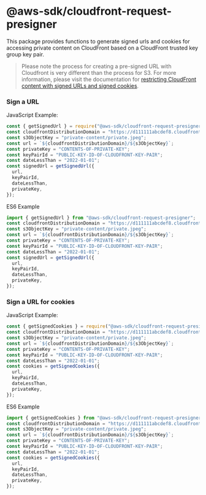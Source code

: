 # @aws-sdk/cloudfront-request-presigner

This package provides functions to generate signed urls and cookies for accessing private content on CloudFront based on a CloudFront trusted key group key pair.

> Please note the process for creating a pre-signed URL with Cloudfront is very different than the process for S3. For more information, please visit the documentation for [restricting CloudFront content with signed URLs and signed cookies](https://docs.aws.amazon.com/AmazonCloudFront/latest/DeveloperGuide/PrivateContent.html).

### Sign a URL

JavaScript Example:

```javascript
const { getSignedUrl } = require("@aws-sdk/cloudfront-request-presigner");
const cloudfrontDistributionDomain = "https://d111111abcdef8.cloudfront.net";
const s3ObjectKey = "private-content/private.jpeg";
const url = `${cloudfrontDistributionDomain}/${s3ObjectKey}`;
const privateKey = "CONTENTS-OF-PRIVATE-KEY";
const keyPairId = "PUBLIC-KEY-ID-OF-CLOUDFRONT-KEY-PAIR";
const dateLessThan = "2022-01-01";
const signedUrl = getSignedUrl({
  url,
  keyPairId,
  dateLessThan,
  privateKey,
});
```

ES6 Example

```javascript
import { getSignedUrl } from "@aws-sdk/cloudfront-request-presigner";
const cloudfrontDistributionDomain = "https://d111111abcdef8.cloudfront.net";
const s3ObjectKey = "private-content/private.jpeg";
const url = `${cloudfrontDistributionDomain}/${s3ObjectKey}`;
const privateKey = "CONTENTS-OF-PRIVATE-KEY";
const keyPairId = "PUBLIC-KEY-ID-OF-CLOUDFRONT-KEY-PAIR";
const dateLessThan = "2022-01-01";
const signedUrl = getSignedUrl({
  url,
  keyPairId,
  dateLessThan,
  privateKey,
});
```

### Sign a URL for cookies

JavaScript Example:

```javascript
const { getSignedCookies } = require("@aws-sdk/cloudfront-request-presigner");
const cloudfrontDistributionDomain = "https://d111111abcdef8.cloudfront.net";
const s3ObjectKey = "private-content/private.jpeg";
const url = `${cloudfrontDistributionDomain}/${s3ObjectKey}`;
const privateKey = "CONTENTS-OF-PRIVATE-KEY";
const keyPairId = "PUBLIC-KEY-ID-OF-CLOUDFRONT-KEY-PAIR";
const dateLessThan = "2022-01-01";
const cookies = getSignedCookies({
  url,
  keyPairId,
  dateLessThan,
  privateKey,
});
```

ES6 Example

```javascript
import { getSignedCookies } from "@aws-sdk/cloudfront-request-presigner";
const cloudfrontDistributionDomain = "https://d111111abcdef8.cloudfront.net";
const s3ObjectKey = "private-content/private.jpeg";
const url = `${cloudfrontDistributionDomain}/${s3ObjectKey}`;
const privateKey = "CONTENTS-OF-PRIVATE-KEY";
const keyPairId = "PUBLIC-KEY-ID-OF-CLOUDFRONT-KEY-PAIR";
const dateLessThan = "2022-01-01";
const cookies = getSignedCookies({
  url,
  keyPairId,
  dateLessThan,
  privateKey,
});
```
